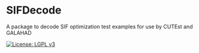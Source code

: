 # SIFDecode
A package to decode SIF optimization test examples for use by CUTEst and GALAHAD

[![License: LGPL v3](https://img.shields.io/badge/License-LGPL%20v3-blue.svg)](https://www.gnu.org/licenses/lgpl-3.0)
